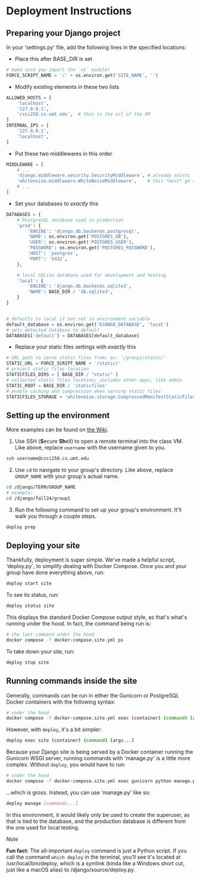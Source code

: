 # Deployment Instructions

## Preparing your Django project

In your 'settings.py' file, add the following lines in the specified locations:


- Place this after BASE_DIR is set
```python
# make sure you import the `os` module!
FORCE_SCRIPT_NAME = '/' + os.environ.get('SITE_NAME', '')
```


- Modify existing elements in these two lists
```python
ALLOWED_HOSTS = [
	'localhost',
	'127.0.0.1',
	'csci258.cs.umt.edu',  # this is the url of the VM
]
INTERNAL_IPS = [
	'127.0.0.1',
	'localhost',
]
```


- Put these two middlewares in this order
```python
MIDDLEWARE = [
	# ... 
	'django.middleware.security.SecurityMiddleware', # already exists
	'whitenoise.middleware.WhiteNoiseMiddleware',    # this *must* go right after the one above
	# ...
]
```



- Set your databases to *exactly* this
```python
DATABASES = {
	# PostgreSQL database used in production
	'prod': {
		'ENGINE': 'django.db.backends.postgresql',
		'NAME': os.environ.get('POSTGRES_DB'),
		'USER': os.environ.get('POSTGRES_USER'),
		'PASSWORD': os.environ.get('POSTGRES_PASSWORD'),
		'HOST': 'postgres',
		'PORT': '5432',
	},

	# local SQLite database used for development and testing
	'local': {
		'ENGINE': 'django.db.backends.sqlite3',
		'NAME': BASE_DIR / 'db.sqlite3',
	}
}


# defaults to local if not set in environment variable
default_database = os.environ.get('DJANGO_DATABASE', 'local')
# sets detected database to default
DATABASES['default'] = DATABASES[default_database]
```


- Replace your static files settings with *exactly* this
```python
# URL path to serve static files from; ex: '/group1/static/'
STATIC_URL = FORCE_SCRIPT_NAME + '/static/'
# project static files location
STATICFILES_DIRS = [ BASE_DIR / "static" ]
# collected static files location; includes other apps, like admin
STATIC_ROOT = BASE_DIR / 'staticfiles'
# enable caching and compression when serving static files
STATICFILES_STORAGE = 'whitenoise.storage.CompressedManifestStaticFilesStorage'
```


## Setting up the environment

More examples can be found on [the Wiki](https://github.com/Mase3206/django-multihost/wiki/Examples#groups).

1. Use SSH (**S**ecure **Sh**ell) to open a remote terminal into the class VM. Like above, replace `username` with the username given to you.
```bash
ssh username@csci258.cs.umt.edu
```

2. Use `cd` to navigate to your group's directory. Like above, replace `GROUP_NAME` with your group's actual name.
```bash
cd /django/TERM/GROUP_NAME
# example:
cd /django/fall24/group1
```

3. Run the following command to set up your group's environment. It'll walk you through a couple steps.
```bash
deploy prep
```

## Deploying your site

Thankfully, deployment is super simple. We've made a helpful script, 'deploy.py`, to simplify dealing with Docker Compose. Once you and your group have done everything above, run:
```bash
deploy start site
```

To see its status, run:
```bash
deploy status site
```
This displays the standard Docker Compose output style, as that's what's running under the hood. In fact, the command being run is:
```bash
# the last command under the hood
docker compose -f docker-compose.site.yml ps
```

To take down your site, run:
```bash
deploy stop site
```


## Running commands inside the site

Generally, commands can be run in either the Gunicorn or PostgreSQL Docker containers with the following syntax:
```bash
# under the hood
docker compose -f docker-compose.site.yml exec (container) (command) [args...]
```
However, with `deploy`, it's a bit simpler:
```bash
deploy exec site (container) (command) [args...]
```

Because your Django site is being served by a Docker container running the Gunicorn WSGI server, running commands with 'manage.py' is a little more complex. Without `deploy`, you would have to run:
```bash
# under the hood
docker compose -f docker-compose.site.yml exec gunicorn python manage.py (command) [args...]
```
...which is gross. Instead, you can use 'manage.py' like so:

```bash
deploy manage [commands...]
```

In this environment, it would likely only be used to create the superuser, as that is tied to the database, and the production database is different from the one used for local testing.

<!-- > [!NOTE]
> **Fun fact:** When using a POSIX shell (Bash, Zsh, etc., but not any Windows shell) and if the script is set up correctly, you can actually run scripts without explicitly calling their interpreter. Thus, the above command could be run as: 
> ```bash
> ./deploy.py manage
> ``` -->

> [!NOTE]
> **Fun fact:** The all-important `deploy` command is just a Python script. If you call the command `which deploy` in the terminal, you'll see it's located at /usr/local/bin/deploy, which is a symlink (kinda like a Windows short cut, just like a macOS alias) to /django/source/deploy.py. 